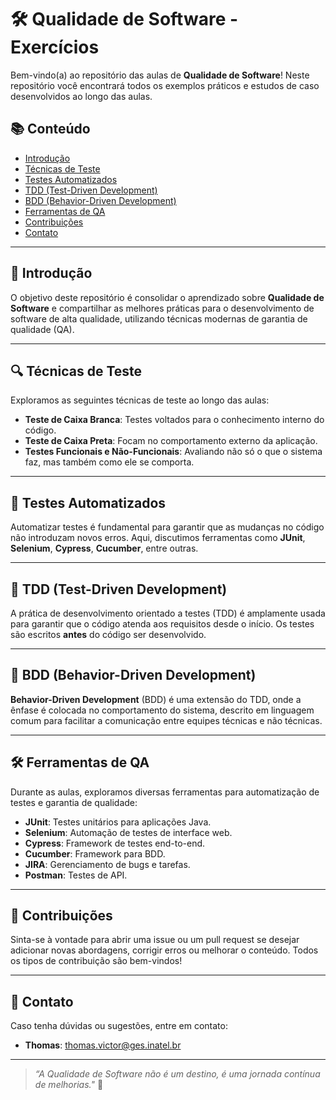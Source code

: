 # 🛠️ Qualidade de Software - Exercícios

Bem-vindo(a) ao repositório das aulas de **Qualidade de Software**! Neste repositório você encontrará todos os exemplos práticos e estudos de caso desenvolvidos ao longo das aulas.

## 📚 Conteúdo

- [Introdução](#introdução)
- [Técnicas de Teste](#técnicas-de-teste)
- [Testes Automatizados](#testes-automatizados)
- [TDD (Test-Driven Development)](#tdd-test-driven-development)
- [BDD (Behavior-Driven Development)](#bdd-behavior-driven-development)
- [Ferramentas de QA](#ferramentas-de-qa)
- [Contribuições](#contribuições)
- [Contato](#contato)

---

## 📘 Introdução

O objetivo deste repositório é consolidar o aprendizado sobre **Qualidade de Software** e compartilhar as melhores práticas para o desenvolvimento de software de alta qualidade, utilizando técnicas modernas de garantia de qualidade (QA).

---

## 🔍 Técnicas de Teste

Exploramos as seguintes técnicas de teste ao longo das aulas:

- **Teste de Caixa Branca**: Testes voltados para o conhecimento interno do código.
- **Teste de Caixa Preta**: Focam no comportamento externo da aplicação.
- **Testes Funcionais e Não-Funcionais**: Avaliando não só o que o sistema faz, mas também como ele se comporta.
  
---

## 🤖 Testes Automatizados

Automatizar testes é fundamental para garantir que as mudanças no código não introduzam novos erros. Aqui, discutimos ferramentas como **JUnit**, **Selenium**, **Cypress**, **Cucumber**, entre outras.

---

## 🧪 TDD (Test-Driven Development)

A prática de desenvolvimento orientado a testes (TDD) é amplamente usada para garantir que o código atenda aos requisitos desde o início. Os testes são escritos **antes** do código ser desenvolvido.

---

## 🎯 BDD (Behavior-Driven Development)

**Behavior-Driven Development** (BDD) é uma extensão do TDD, onde a ênfase é colocada no comportamento do sistema, descrito em linguagem comum para facilitar a comunicação entre equipes técnicas e não técnicas.

---

## 🛠️ Ferramentas de QA

Durante as aulas, exploramos diversas ferramentas para automatização de testes e garantia de qualidade:

- **JUnit**: Testes unitários para aplicações Java.
- **Selenium**: Automação de testes de interface web.
- **Cypress**: Framework de testes end-to-end.
- **Cucumber**: Framework para BDD.
- **JIRA**: Gerenciamento de bugs e tarefas.
- **Postman**: Testes de API.

---

## 🌱 Contribuições

Sinta-se à vontade para abrir uma issue ou um pull request se desejar adicionar novas abordagens, corrigir erros ou melhorar o conteúdo. Todos os tipos de contribuição são bem-vindos!

---

## 📧 Contato

Caso tenha dúvidas ou sugestões, entre em contato:

- **Thomas**: [thomas.victor@ges.inatel.br](mailto:thomas.victor@ges.inatel.br)

---

> _“A Qualidade de Software não é um destino, é uma jornada contínua de melhorias."_ 🚀

